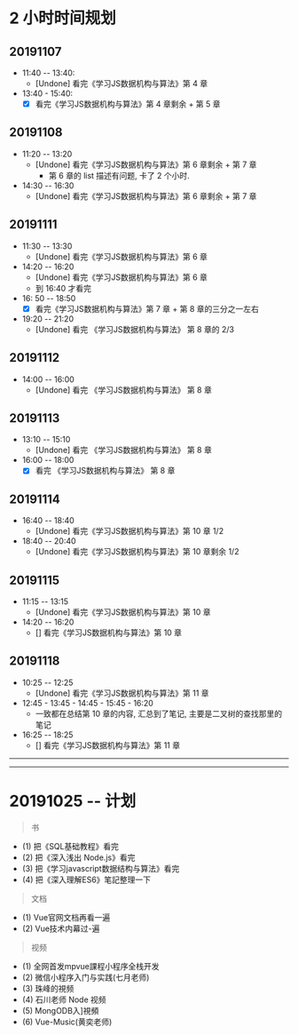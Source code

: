 # 2 小时时间规划

## 20191107 
- 11:40 -- 13:40: 
    + [Undone] 看完《学习JS数据机构与算法》第 4 章
- 13:40 - 15:40: 
    + [x] 看完《学习JS数据机构与算法》第 4 章剩余 + 第 5 章

## 20191108
- 11:20 -- 13:20
    + [Undone] 看完《学习JS数据机构与算法》第 6 章剩余 + 第 7 章
        - 第 6 章的 list 描述有问题, 卡了 2 个小时.
- 14:30 -- 16:30 
    + [Undone] 看完《学习JS数据机构与算法》第 6 章剩余 + 第 7 章       

## 20191111 
- 11:30 -- 13:30
    + [Undone] 看完《学习JS数据机构与算法》第 6 章
- 14:20 -- 16:20 
    + [Undone] 看完《学习JS数据机构与算法》第 6 章
    + 到 16:40 才看完
- 16: 50 -- 18:50
    + [x] 看完《学习JS数据机构与算法》第 7 章 + 第 8 章的三分之一左右    
- 19:20 -- 21:20
    + [Undone] 看完 《学习JS数据机构与算法》 第 8 章的 2/3    

## 20191112
- 14:00 -- 16:00 
    + [Undone] 看完 《学习JS数据机构与算法》 第 8 章

## 20191113
- 13:10 -- 15:10 
    + [Undone] 看完 《学习JS数据机构与算法》  第 8 章 
- 16:00 -- 18:00
    + [x] 看完 《学习JS数据机构与算法》 第 8 章 

## 20191114
- 16:40 -- 18:40 
    + [Undone] 看完《学习JS数据机构与算法》第 10 章 1/2 
- 18:40 -- 20:40 
    + [Undone] 看完《学习JS数据机构与算法》第 10 章剩余 1/2 

## 20191115
- 11:15 -- 13:15
    + [Undone] 看完《学习JS数据机构与算法》第 10 章
- 14:20 -- 16:20
    + [] 看完《学习JS数据机构与算法》第 10 章
    
## 20191118
- 10:25 -- 12:25 
    + [Undone] 看完《学习JS数据机构与算法》第 11 章    
- 12:45 - 13:45 - 14:45 - 15:45 - 16:20
    + 一致都在总结第 10 章的内容, 汇总到了笔记, 主要是二叉树的查找那里的笔记
- 16:25 -- 18:25
    + [] 看完《学习JS数据机构与算法》第 11 章     
---
---


# 20191025 -- 计划

> 书
- (1) 把《SQL基础教程》看完
- (2) 把《深入浅出 Node.js》看完
- (3) 把《学习javascript数据结构与算法》看完
- (4) 把《深入理解ES6》笔記整理一下

> 文档
- (1) Vue官网文档再看一遍
- (2) Vue技术内幕过-遍

> 视频
- (1) 全网首发mpvue課程小程序全栈开发
- (2) 微信小程序入门与实践(七月老师) 
- (3) 珠峰的視频
- (4) 石川老师 Node 视频
- (5) MongODB入]視頻
- (6) Vue-Music(黄奕老师)
